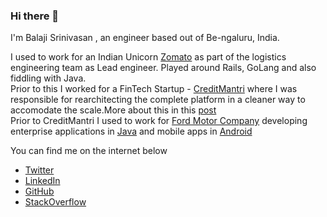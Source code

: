 ### Hi there 👋

<!--
**balaaagi/balaaagi** is a ✨ _special_ ✨ repository because its `README.md` (this file) appears on your GitHub profile.
-->
I'm Balaji Srinivasan , an engineer  based out of Be-ngaluru, India. 


I used to work for an Indian Unicorn [Zomato](https://www.zomato.com/) as part of the logistics engineering team as Lead engineer. Played around Rails, GoLang and also fiddling with Java. <br>
Prior to this I worked for a FinTech Startup - [CreditMantri](https://www.creditmantri.com/) where I was responsible for rearchitecting the complete platform in a cleaner way to accomodate the scale.More about this in this [post](http://blog.balaaagi.in/2019/03/15/creditmantridays/) <br>
Prior to CreditMantri I used to work for [Ford Motor Company](https://www.india.ford.com/) developing enterprise applications in [Java](https://java.com/en/) and mobile apps in [Android](https://www.android.com/)

You can find me on the internet below

* [Twitter](https://twitter.com/balaaagi)
* [LinkedIn](https://www.linkedin.com/in/balaaagi/)
* [GitHub](https://github.com/balaaagi)
* [StackOverflow](https://stackoverflow.com/users/1878312/balaaagi)
